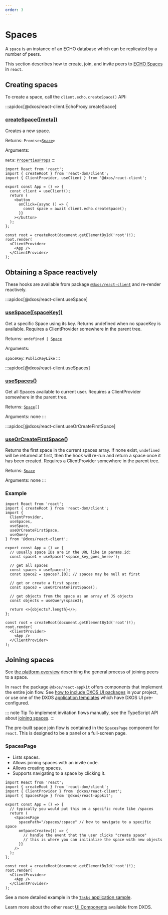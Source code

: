 ```yaml
---
order: 3
---
```


# Spaces

A `space` is an instance of an ECHO database which can be replicated by a number of peers.

This section describes how to create, join, and invite peers to [ECHO Spaces](../platform/#spaces) in `react`.

## Creating spaces

To create a space, call the `client.echo.createSpace()` API:

:::apidoc[@dxos/react-client.EchoProxy.createSpace]
### [createSpace(\[meta\])]()

Creates a new space.

Returns: <code>Promise<[Space](/api/@dxos/react-client/interfaces/Space)></code>

Arguments:

`meta`: <code>[PropertiesProps](/api/@dxos/react-client/types/PropertiesProps)</code>
:::

```tsx{10} file=./snippets/create-spaces.tsx#L5-
import React from 'react';
import { createRoot } from 'react-dom/client';
import { ClientProvider, useClient } from '@dxos/react-client';

export const App = () => {
  const client = useClient();
  return (
    <button
      onClick={async () => {
        const space = await client.echo.createSpace();
      }}
    ></button>
  );
};

const root = createRoot(document.getElementById('root')!);
root.render(
  <ClientProvider>
    <App />
  </ClientProvider>
);
```

## Obtaining a Space reactively

These hooks are available from package [`@dxos/react-client`](https://www.npmjs.com/package/@dxos/react-client) and re-render reactively.

:::apidoc[@dxos/react-client.useSpace]
### [useSpace(\[spaceKey\])](https://github.com/dxos/dxos/blob/main/packages/sdk/react-client/src/echo/useSpaces.ts#L19)

Get a specific Space using its key. Returns undefined when no spaceKey is
available. Requires a ClientProvider somewhere in the parent tree.

Returns: <code>undefined | [Space](/api/@dxos/react-client/interfaces/Space)</code>

Arguments:

`spaceKey`: <code>PublicKeyLike</code>
:::

:::apidoc[@dxos/react-client.useSpaces]
### [useSpaces()](https://github.com/dxos/dxos/blob/main/packages/sdk/react-client/src/echo/useSpaces.ts#L60)

Get all Spaces available to current user.
Requires a ClientProvider somewhere in the parent tree.

Returns: <code>[Space](/api/@dxos/react-client/interfaces/Space)\[]</code>

Arguments: none
:::

:::apidoc[@dxos/react-client.useOrCreateFirstSpace]
### [useOrCreateFirstSpace()](https://github.com/dxos/dxos/blob/main/packages/sdk/react-client/src/echo/useSpaces.ts#L30)

Returns the first space in the current spaces array. If none exist,  `undefined`
will be returned at first, then the hook will re-run and return a space once
it has been created. Requires a ClientProvider somewhere in the parent tree.

Returns: <code>[Space](/api/@dxos/react-client/interfaces/Space)</code>

Arguments: none
:::

### Example

```tsx{13,16,20} file=./snippets/use-spaces.tsx#L5-
import React from 'react';
import { createRoot } from 'react-dom/client';
import {
  ClientProvider,
  useSpaces,
  useSpace,
  useOrCreateFirstSpace,
  useQuery
} from '@dxos/react-client';

export const App = () => {
  // usually space IDs are in the URL like in params.id: 
  const space1 = useSpace('<space_key_goes_here>');
  
  // get all spaces
  const spaces = useSpaces();
  const space2 = spaces?.[0]; // spaces may be null at first
  
  // get or create a first space:
  const space3 = useOrCreateFirstSpace();
  
  // get objects from the space as an array of JS objects
  const objects = useQuery(space3);

  return <>{objects?.length}</>;
};

const root = createRoot(document.getElementById('root')!);
root.render(
  <ClientProvider>
    <App />
  </ClientProvider>
);
```

## Joining spaces

See [the platform overview](../platform/#spaces) describing the general process of joining peers to a space.

In `react` the package `@dxos/react-appkit` offers components that implement the entire join flow. See [how to include DXOS UI packages]() in your project, or use one of the DXOS [application templates](../cli/app-templates) which have DXOS UI pre-configured.

::: note Tip
To implement invitation flows manually, see the TypeScript API about [joining spaces](../typescript/spaces#creating-an-invitation).
:::

The pre-built space join flow is contained in the `SpacesPage` component for `react`. This is designed to be a panel or a full-screen page.

### SpacesPage

*   Lists spaces.
*   Allows joining spaces with an invite code.
*   Allows creating spaces.
*   Supports navigating to a space by clicking it.

```tsx file=./snippets/spaces-flows.tsx#L5-
import React from 'react';
import { createRoot } from 'react-dom/client';
import { ClientProvider } from '@dxos/react-client';
import { SpacesPage } from '@dxos/react-appkit';

export const App = () => {
  // typically you would put this on a specific route like /spaces
  return (
    <SpacesPage
      spacePath="/spaces/:space" // how to navigate to a specific space
      onSpaceCreate={() => {
        // handle the event that the user clicks "create space"
        // this is where you can initialize the space with new objects
      }}
    />
  );
};

const root = createRoot(document.getElementById('root')!);
root.render(
  <ClientProvider>
    <App />
  </ClientProvider>
);
```

See a more detailed example in the [`Tasks` application sample](../samples#tasks).

Learn more about the other react [UI Components](./ui) available from DXOS.
